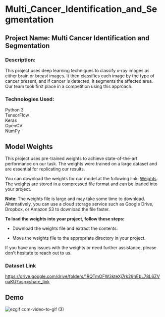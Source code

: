 # Multi_Cancer_Identification_and_Segmentation
## Project Name: Multi Cancer Identification and Segmentation
### Description:
This project uses deep learning techniques to classify x-ray images as either brain or breast images. It then classifies each image by the type of cancer present, and if cancer is detected, it segments the affected area. Our team took first place in a competition using this approach.

### Technologies Used:
Python 3 <br />
TensorFlow <br />
Keras   
OpenCV   <br />
NumPy

## Model Weights
This project uses pre-trained weights to achieve state-of-the-art performance on our task. The weights were trained on a large dataset and are essential for replicating our results.

You can download the weights for our model at the following link: [Weights](https://drive.google.com/file/d/10Lp84EMHdtItv8tEB9cJJ_phRu8VXOnM/view?usp=drivesdk). The weights are stored in a compressed file format and can be loaded into your project.

**Note**: The weights file is large and may take some time to download. Alternatively, you can use a cloud storage service such as Google Drive, Dropbox, or Amazon S3 to download the file faster.

**To load the weights into your project, follow these steps:**

* Download the weights file and extract the contents.

* Move the weights file to the appropriate directory in your project.

If you have any issues with the weights or need further assistance, please don't hesitate to reach out to us.

### Dataset Link
https://drive.google.com/drive/folders/1RQTmOFW3kteXj7rk29nEbL78L6ZVqaKU?usp=share_link

## Demo

![ezgif com-video-to-gif (3)](https://user-images.githubusercontent.com/126875631/222823514-9d7fb10c-5be4-4f96-b168-c255b9d3b46e.gif)
